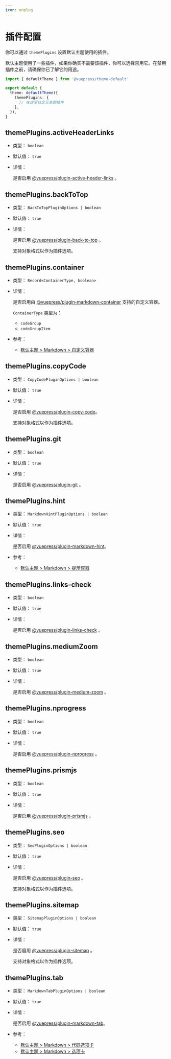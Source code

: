 ```yaml
---
icon: unplug
---
```


# 插件配置

你可以通过 `themePlugins` 设置默认主题使用的插件。

默认主题使用了一些插件，如果你确实不需要该插件，你可以选择禁用它。在禁用插件之前，请确保你已了解它的用途。

```ts
import { defaultTheme } from '@vuepress/theme-default'

export default {
  theme: defaultTheme({
    themePlugins: {
      // 在这里自定义主题插件
    },
  }),
}
```

## themePlugins.activeHeaderLinks

- 类型： `boolean`

- 默认值： `true`

- 详情：

  是否启用 [@vuepress/plugin-active-header-links](../../plugins/development/active-header-links.md) 。

## themePlugins.backToTop

- 类型： `BackToTopPluginOptions | boolean`

- 默认值： `true`

- 详情：

  是否启用 [@vuepress/plugin-back-to-top](../../plugins/features/back-to-top.md) 。

  支持对象格式以作为插件选项。

## themePlugins.container

- 类型： `Record<ContainerType, boolean>`

- 详情：

  是否启用由 [@vuepress/plugin-markdown-container](../../plugins/markdown/markdown-container.md) 支持的自定义容器。

  `ContainerType` 类型为：

  - `codeGroup`
  - `codeGroupItem`

- 参考：
  - [默认主题 > Markdown > 自定义容器](./markdown.md#自定义容器)

## themePlugins.copyCode

- 类型： `CopyCodePluginOptions | boolean`

- 默认值： `true`

- 详情：

  是否启用 [@vuepress/plugin-copy-code](../../plugins/features/copy-code.md)。

  支持对象格式以作为插件选项。

## themePlugins.git

- 类型： `boolean`

- 默认值： `true`

- 详情：

  是否启用 [@vuepress/plugin-git](../../plugins/development/git.md) 。

## themePlugins.hint

- 类型： `MarkdownHintPluginOptions | boolean`

- 默认值： `true`

- 详情：

  是否启用 [@vuepress/plugin-markdown-hint](../../plugins/markdown/markdown-hint.md)。

- 参考：
  - [默认主题 > Markdown > 提示容器](./markdown.md#提示容器)

## themePlugins.links-check

- 类型： `boolean`

- 默认值： `true`

- 详情：

  是否启用 [@vuepress/plugin-links-check](../../plugins/markdown/links-check.md) 。

## themePlugins.mediumZoom

- 类型： `boolean`

- 默认值： `true`

- 详情：

  是否启用 [@vuepress/plugin-medium-zoom](../../plugins/features/medium-zoom.md) 。

## themePlugins.nprogress

- 类型： `boolean`

- 默认值： `true`

- 详情：

  是否启用 [@vuepress/plugin-nprogress](../../plugins/features/nprogress.md) 。

## themePlugins.prismjs

- 类型： `boolean`

- 默认值： `true`

- 详情：

  是否启用 [@vuepress/plugin-prismjs](../../plugins/markdown/prismjs.md) 。

## themePlugins.seo

- 类型： `SeoPluginOptions | boolean`

- 默认值： `true`

- 详情：

  是否启用 [@vuepress/plugin-seo](../../plugins/seo/seo/README.md) 。

  支持对象格式以作为插件选项。

## themePlugins.sitemap

- 类型： `SitemapPluginOptions | boolean`

- 默认值： `true`

- 详情：

  是否启用 [@vuepress/plugin-sitemap](../../plugins/seo/sitemap/README.md) 。

  支持对象格式以作为插件选项。

## themePlugins.tab

- 类型： `MarkdownTabPluginOptions | boolean`

- 默认值： `true`

- 详情：

  是否启用 [@vuepress/plugin-markdown-tab](../../plugins/markdown/markdown-tab.md)。

- 参考：
  - [默认主题 > Markdown > 代码选项卡](./markdown.md#代码选项卡)
  - [默认主题 > Markdown > 选项卡](./markdown.md#选项卡)
